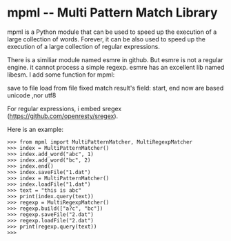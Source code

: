 mpml -- Multi Pattern Match Library
=====================================================
mpml is a Python module that can be used to speed up the execution of a large
collection of words. Forever, it can be also used to speed up the execution of a large
collection of regular expressions.

There is a similiar module named esmre in github. But esmre is not a  regular engine. it cannot process a
simple regexp. esmre has an excellent lib named libesm. I add some function for mpml:

save to file 
load from file
fixed match result's field: start, end  now are based unicode ,nor utf8 


For regular expressions,  i embed sregex (https://github.com/openresty/sregex).

Here is an example:

```pycon
>>> from mpml import MultiPatternMatcher, MultiRegexpMatcher
>>> index = MultiPatternMatcher()
>>> index.add_word("abc", 1)
>>> index.add_word("bc", 2)
>>> index.end()
>>> index.saveFile("1.dat")
>>> index = MultiPatternMatcher()
>>> index.loadFile("1.dat")
>>> text = "this is abc"
>>> print(index.query(text))
>>> regexp = MultiRegexpMatcher()
>>> regexp.build(["a?c", "bc"])
>>> regexp.saveFile("2.dat")
>>> regexp.loadFile("2.dat")
>>> print(regexp.query(text))
>>> 
```


